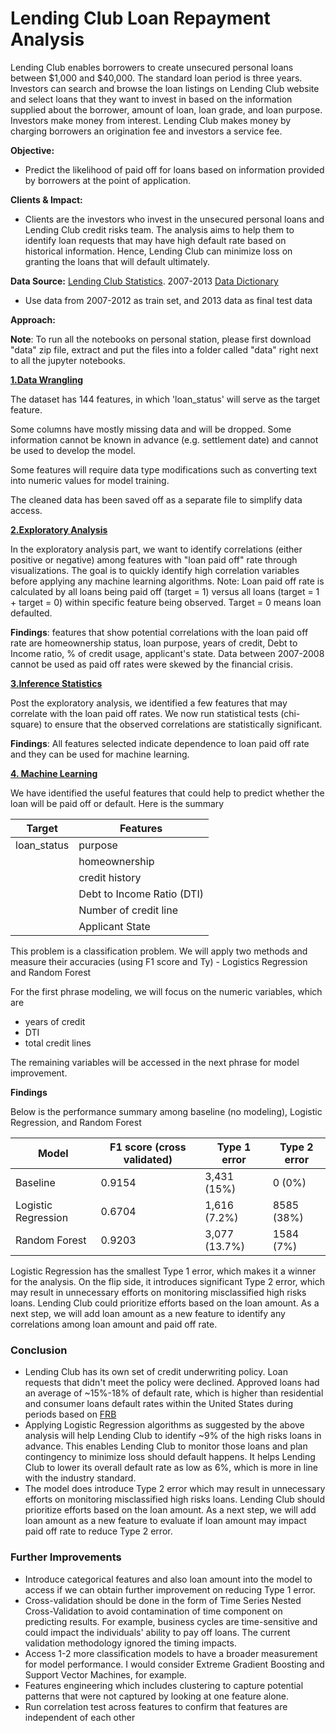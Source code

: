 # Lending Club Loan Repayment Analysis


Lending Club enables borrowers to create unsecured personal loans between $1,000 and $40,000. The standard loan period is three years. Investors can search and browse the loan listings on Lending Club website and select loans that they want to invest in based on the information supplied about the borrower, amount of loan, loan grade, and loan purpose. Investors make money from interest. Lending Club makes money by charging borrowers an origination fee and investors a service fee.

**Objective:** 
- Predict the likelihood of paid off for loans based on information provided by borrowers at the point of application. 

**Clients & Impact:** 
- Clients are the investors who invest in the unsecured personal loans and Lending Club credit risks team. The analysis aims to help them to identify loan requests that may have high default rate based on historical information. Hence, Lending Club can minimize loss on granting the loans that will default ultimately.

**Data Source:** [Lending Club Statistics](https://www.lendingclub.com/info/download-data.action). 2007-2013 [Data Dictionary](https://github.com/sittingman/lending_repayment/blob/master/data_dict.ipynb)
- Use data from 2007-2012 as train set, and 2013 data as final test data

**Approach:**


**Note**: To run all the notebooks on personal station, please first download "data" zip file, extract and put the files into a folder called "data" right next to all the jupyter notebooks.

[**1.Data Wrangling**](https://github.com/sittingman/lending_repayment/blob/master/data_wrangling.ipynb)

The dataset has 144 features, in which 'loan_status' will serve as the target feature.

Some columns have mostly missing data and will be dropped. Some information cannot be known in advance (e.g. settlement date) and cannot be used to develop the model.

Some features will require data type modifications such as converting text into numeric values for model training.

The cleaned data has been saved off as a separate file to simplify data access.



[**2.Exploratory Analysis**](https://github.com/sittingman/lending_repayment/blob/master/data_exploratory.ipynb)

In the exploratory analysis part, we want to identify correlations (either positive or negative) among features with "loan paid off" rate through visualizations. The goal is to quickly identify high correlation variables before applying any machine learning algorithms. Note: Loan paid off rate is calculated by all loans being paid off (target = 1) versus all loans (target = 1 + target = 0) within specific feature being observed. Target = 0 means loan defaulted.

**Findings**: features that show potential correlations with the loan paid off rate are homeownership status, loan purpose, years of credit, Debt to Income ratio, % of credit usage, applicant's state. Data between 2007-2008 cannot be used as paid off rates were skewed by the financial crisis.

[**3.Inference Statistics**](https://github.com/sittingman/lending_repayment/blob/master/inference_stat.ipynb)

Post the exploratory analysis, we identified a few features that may correlate with the loan paid off rates. We now run statistical tests (chi-square) to ensure that the observed correlations are statistically significant.

**Findings**: All features selected indicate dependence to loan paid off rate and they can be used for machine learning.

[**4. Machine Learning**](https://github.com/sittingman/lending_repayment/blob/master/machine_learning.ipynb)

We have identified the useful features that could help to predict whether the loan will be paid off or default.
Here is the summary

| Target | Features |
| ------ | -------- |
|loan_status| purpose |
|           | homeownership|
|           | credit history |
|           | Debt to Income Ratio (DTI)|
|           | Number of credit line |
|           | Applicant State |


This problem is a classification problem. We will apply two methods and measure their accuracies (using F1 score and Ty) - Logistics Regression and Random Forest

For the first phrase modeling, we will focus on the numeric variables, which are 
- years of credit
- DTI
- total credit lines

The remaining variables will be accessed in the next phrase for model improvement.

**Findings**

Below is the performance summary among baseline (no modeling), Logistic Regression, and Random Forest

|Model | F1 score (cross validated)| Type 1 error | Type 2 error |
|----- | -------|------|-------|
|Baseline | 0.9154| 3,431 (15%) | 0 (0%) |
|Logistic Regression | 0.6704 | 1,616 (7.2%) | 8585 (38%) |
|Random Forest | 0.9203 | 3,077 (13.7%) | 1584 (7%) |

Logistic Regression has the smallest Type 1 error, which makes it a winner for the analysis. On the flip side, it introduces significant Type 2 error, which may result in unnecessary efforts on monitoring misclassified high risks loans. Lending Club could prioritize efforts based on the loan amount. As a next step, we will add loan amount as a new feature to identify any correlations among loan amount and paid off rate.

### Conclusion

- Lending Club has its own set of credit underwriting policy. Loan requests that didn't meet the policy were declined. Approved loans had an average of ~15%-18% of default rate, which is higher than residential and consumer loans default rates within the United States during periods based on [FRB](https://www.federalreserve.gov/releases/chargeoff/delallsa.htm)
- Applying Logistic Regression algorithms as suggested by the above analysis will help Lending Club to identify ~9% of the high risks loans in advance. This enables Lending Club to monitor those loans and plan contingency to minimize loss should default happens. It helps Lending Club to lower its overall default rate as low as 6%, which is more in line with the industry standard.
- The model does introduce Type 2 error which may result in unnecessary efforts on monitoring misclassified high risks loans. Lending Club should prioritize efforts based on the loan amount. As a next step, we will add loan amount as a new feature to evaluate if loan amount may impact paid off rate to reduce Type 2 error.

### Further Improvements

- Introduce categorical features and also loan amount into the model to access if we can obtain further improvement on reducing Type 1 error.
- Cross-validation should be done in the form of Time Series Nested Cross-Validation to avoid contamination of time component on predicting results. For example, business cycles are time-sensitive and could impact the individuals' ability to pay off loans. The current validation methodology ignored the timing impacts.
- Access 1-2 more classification models to have a broader measurement for model performance. I would consider Extreme Gradient Boosting and Support Vector Machines, for example.
- Features engineering which includes clustering to capture potential patterns that were not captured by looking at one feature alone.
- Run correlation test across features to confirm that features are independent of each other



